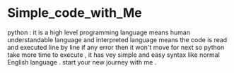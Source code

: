 # Simple_code_with_Me
python : it is a high level programming language means human understandable language and interpreted language  means the code is read and executed line by line if any error then it won't move for next  so python take more time to execute , it has vey simple and easy syntax  like normal  English language  .  start your new journey with me  .

